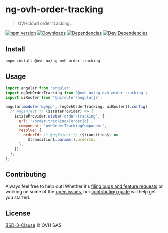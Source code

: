 # ng-ovh-order-tracking

> OVHcloud order tracking.

[![npm version](https://badgen.net/npm/v/@ovh-ux/ng-ovh-order-tracking)](https://www.npmjs.com/package/@ovh-ux/ng-ovh-order-tracking) [![Downloads](https://badgen.net/npm/dt/@ovh-ux/ng-ovh-order-tracking)](https://npmjs.com/package/@ovh-ux/ng-ovh-order-tracking) [![Dependencies](https://badgen.net/david/dep/ovh/manager/packages/components/ng-ovh-order-tracking)](https://npmjs.com/package/@ovh-ux/ng-ovh-order-tracking?activeTab=dependencies) [![Dev Dependencies](https://badgen.net/david/dev/ovh/manager/packages/components/ng-ovh-order-tracking)](https://npmjs.com/package/@ovh-ux/ng-ovh-order-tracking?activeTab=dependencies)

## Install

```sh
pnpm install @ovh-ux/ng-ovh-order-tracking
```
## Usage

```js
import angular from 'angular';
import ngOvhOrderTracking from '@ovh-ux/ng-ovh-order-tracking';
import uiRouter from '@uirouter/angularjs';

angular.module('myApp', [ngOvhOrderTracking, uiRouter]).config(
  /* @ngInject */ ($stateProvider) => {
    $stateProvider.state('order-tracking', {
      url: '/order-tracking/{orderId}',
      component: 'ovhOrderTrackingComponent',
      resolve: {
        orderId: /* @ngInject */ ($transition$) =>
          $transition$.params().orderId,
      },
    });
  },
);
```

## Contributing

Always feel free to help out! Whether it's [filing bugs and feature requests](https://github.com/ovh/manager/issues/new) or working on some of the [open issues](https://github.com/ovh/manager/issues), our [contributing guide](CONTRIBUTING.md) will help get you started.

## License

[BSD-3-Clause](LICENSE) © OVH SAS
